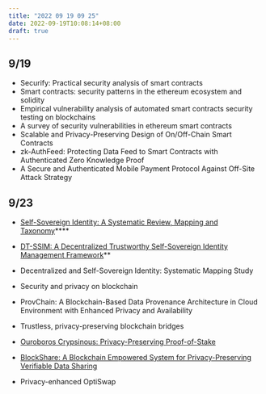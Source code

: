 ```yaml
---
title: "2022 09 19 09 25"
date: 2022-09-19T10:08:14+08:00
draft: true
---
```


## 9/19
- Securify: Practical security analysis of smart contracts
- Smart contracts: security patterns in the ethereum ecosystem and solidity
- Empirical vulnerability analysis of automated smart contracts security testing on blockchains
- A survey of security vulnerabilities in ethereum smart contracts
- Scalable and Privacy-Preserving Design of On/Off-Chain Smart Contracts
- zk-AuthFeed: Protecting Data Feed to Smart Contracts with Authenticated Zero Knowledge Proof
- A Secure and Authenticated Mobile Payment Protocol Against Off-Site Attack Strategy

## 9/23
- [Self-Sovereign Identity: A Systematic Review, Mapping and Taxonomy](https://arxiv.org/pdf/2108.08338.pdf)****

- [DT-SSIM: A Decentralized Trustworthy Self-Sovereign Identity Management Framework](https://drive.google.com/file/d/17lnfyfOysXxNI4OeAYiNsFrx-dmOhkkU/view?usp=sharing)**
- Decentralized and Self-Sovereign Identity: Systematic Mapping Study
- Security and privacy on blockchain
- ProvChain: A Blockchain-Based Data Provenance Architecture in Cloud Environment with Enhanced Privacy and Availability
- Trustless, privacy-preserving blockchain bridges
- [Ouroboros Crypsinous: Privacy-Preserving Proof-of-Stake](https://drive.google.com/file/d/1ultfSV5ngJ1ZhNr8F7z81tQrD9z6wyFZ/view?usp=sharing)
- [BlockShare: A Blockchain Empowered System for
Privacy-Preserving Verifiable Data Sharing](https://drive.google.com/file/d/1Q3Igus8vf98HMWIIbELj4N4i4gNZcE3g/view?usp=sharing)
- Privacy-enhanced OptiSwap